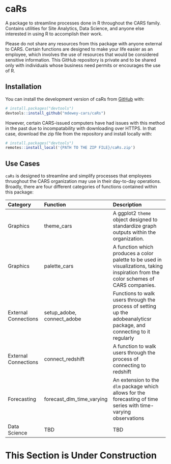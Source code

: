 
<!-- README.md is generated from README.Rmd. Please edit that file -->

# caRs

<!-- badges: start -->
<!-- badges: end -->

A package to streamline processes done in R throughout the CARS family.
Contains utilities for Site Analytics, Data Science, and anyone else
interested in using R to accomplish their work.

Please do not share any resources from this package with anyone external
to CARS. Certain functions are designed to make your life easier as an
employee, which involves the use of resources that would be considered
sensitive information. This GitHub repository is private and to be
shared only with individuals whose business need permits or encourages
the use of R.

## Installation

You can install the development version of caRs from
[GitHub](https://github.com/) with:

``` r
# install.packages("devtools")
devtools::install_github("mdewey-cars/caRs")
```

However, certain CARS-issued computers have had issues with this method
in the past due to incompatability with downloading over HTTPS. In that
case, download the zip file from the repository and install locally
with:

``` r
# install.packages("devtools")
remotes::install_local('{PATH TO THE ZIP FILE}/caRs.zip')
```

## Use Cases

`caRs` is designed to streamline and simplify processes that employees
thruoghout the CARS organization may use in their day-to-day operations.
Broadly, there are four different categories of functions contained
within this package:

| Category             | Function                   | Description                                                                                                                          |
|:---------------------|:---------------------------|:-------------------------------------------------------------------------------------------------------------------------------------|
| Graphics             | theme_cars                 | A ggplot2 `theme` object designed to standardize graph outputs within the organization.                                              |
| Graphics             | palette_cars               | A function which produces a color palette to be used in visualizations, taking inspiration from the color schemes of CARS companies. |
| External Connections | setup_adobe, connect_adobe | Functions to walk users through the process of setting up the adobeanalyticsr package, and connecting to it regularly                |
| External Connections | connect_redshift           | A function to walk users through the process of connecting to redshift                                                               |
| Forecasting          | forecast_dlm_time_varying  | An extension to the `dlm` package which allows for the forecasting of time series with time-varying observations                     |
| Data Science         | TBD                        | TBD                                                                                                                                  |

# This Section is Under Construction
